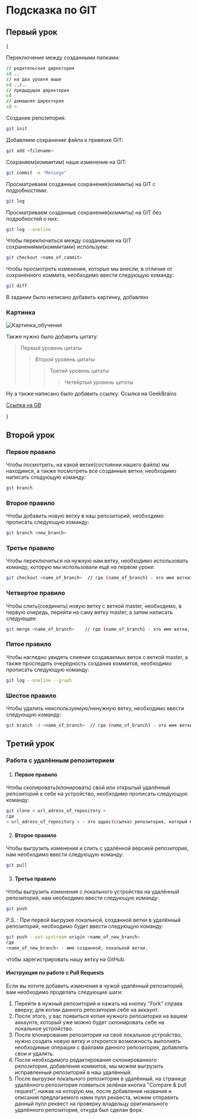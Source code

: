 # Подсказка по GIT

## Первый урок
{
    
    
Переключение между созданными папками:
```sh
// родительская директория
cd ..
// на два уровня выше
cd ../..
// предыдущая директория
cd -
// домашняя директория
cd ~
```

 Создание репозитория:
```sh
git init
```

Добавляем сохранение файла к привязке GIT:
```sh
git add <filename>
```

Сохраняем(коммитим) наше изменение на GIT:
```sh
git commit -m "Messege"
``` 

Просматриваем созданные сохранения(коммиты) на GIT с подробностями:
```sh
git log 
```

Просматриваем созданные сохранения(коммиты) на GIT без подробностей о них:
```sh
git log --oneline
```

Чтобы переключиться между созданными на GIT сохранениями(коммитами) используем:
```sh
git checkout <name_of_commit>
```

Чтобы просмотреть изменения, которые мы внесли, в отличие от сохранённого коммита, необходимо ввести следующую команду:
```sh
git diff
```

В задании было написано добавить картинку, добавляю


### Картинка 
![Картинка_обучения](https://sun9-62.userapi.com/impg/ZuQZAvc6i-AfNaMdJeXV0o31756Mgf-cFYzh_Q/GuJ1tM5tM4k.jpg?size=1280x915&quality=96&sign=2d53461716c1b0623e5f0ee183ffcfe5&c_uniq_tag=6TCwbrfS1cwr1RTLvhfhG3o0uIalnBvThIBHdUKAEAU&type=album "Обучение")

Также нужно было добавить цитату:
>Первый уровень цитаты
>>Второй уровень цитаты
>>>Третий уровень цитаты
>>>>Четвёртый уровень цитаты

Ну а также написано было добавить ссылку:
Ссылка на GeekBrains

[Ссылка на GB](https://gb.ru/ "Обучающий портал")

}

## Второй урок

### Первое правило
Чтобы посмотреть, на какой ветке(состоянии нашего файла) мы находимся, а также посмотреть все созданные ветки, необходимо написать следующую команду:

```sh
git branch
```

### Второе правило
Чтобы добавить новую ветку в наш репозиторий, необходимо прописать следующую команду:
```sh
git branch <new_branch>
```

### Третье правило
Чтобы переключиться на нужную нам ветку, необходимо использовать команду, которую мы использовали ещё на первом уроке:
```sh
git checkout <name_of_branch>  // где (name_of_branch) - это имя ветки, которую мы хотим добавить к ветке master

```

### Четвертое правило
Чтобы слить(соединить) новую ветку с веткой master, необходимо, в первую очередь, перейти на саму ветку master, а затем написать следующее:
```sh
git merge <name_of_branch>    // где (name_of_branch) - это имя ветки, которую мы хотим добавить к ветке master
```

### Пятое правило
Чтобы наглядно увидеть слияние создаваемых веток с веткой master, а также проследить очерёдность создания коммитов, необходимо прописать следующую команду:
```sh
git log --oneline --graph
```
### Шестое правило
Чтобы удалить неиспользуемую/ненужную ветку, необходимо ввести следующую команду:
```sh
git branch -d <name_of_branch>  // где (name_of_branch) - это имя ветки, которую мы хотим добавить к ветке master
```

## Третий урок

### Работа с удалённым репозиторием

1. #### Первое правило
Чтобы скопировать(клонировать) свой или открытый удалённый репозиторий к себе на устройство, необходимо прописать следующую команду:
```sh
git clone < url_adress_of_repository >  
где 
< url_adress_of_repository > - это адрес(ссылка) репозитория, который мы хотим скопировать.
```

2. #### Второе правило
Чтобы выгрузить изменения и слить с удалённой версией репозитория, нам необходимо ввести следующую команду:
```sh
git pull
```

 3. #### Третье правило
Чтобы выгрузить изменения с локального устройства на удалённый репозиторий, нам необходимо ввести следующую команду:
```sh
git push
```
P.S. : При первой выгрузке локальной, созданной ветки в удалённый репозиторий, необходимо будет ввести следующую команду:
```sh
git push --set-upstream origin <name_of_new_branch> 
где 
<name_of_new_branch> - имя созданной, локальной ветки.
```
чтобы зарегистрировать нашу ветку на GitHub.

#### Инструкция по работе с Pull Requests
Если вы хотите добавить изменения в чужой удалённый репозиторий, вам необходимо проделать следующие шаги:
1. Перейти в нужный репозиторий и нажать на кнопку "Fork" справа вверху, для копии данного репозитория себе на аккаунт.
2. После этого, у вас появиться копия нужного репозитория на вашем аккаунте, который уже можно будет склонировать себе на локальное устройство.
3. После клонирования репозитория на своё локальное устройство, нужно создать новую ветку и откроется возможность выполнять необходимые операции с файлами данного репозитория, добавлять свои и удалять.
4. После необходимого редактирования склонированного репозитория, добавления коммитов, мы можем выгрузить исправленный репозиторий в наш удалённый.
5. После выгрузки локального репозитория в удалённый, на странице удалённого репозитория появиться зелёная кнопка "Compare & pull request", нажав на которую мы, после добавления названия и описания предлагаемого нами пулл реквеста, можем отправить данный пулл реквест на проверку владельцу оригинального удалённого репозитория, откуда был сделан форк.